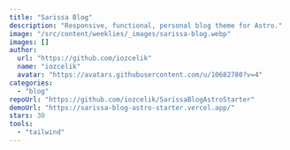 ```yaml
---
title: "Sarissa Blog"
description: "Responsive, functional, personal blog theme for Astro."
image: "/src/content/weeklies/_images/sarissa-blog.webp"
images: []
author:
  url: "https://github.com/iozcelik"
  name: "iozcelik"
  avatar: "https://avatars.githubusercontent.com/u/10682780?v=4"
categories:
  - "blog"
repoUrl: "https://github.com/iozcelik/SarissaBlogAstroStarter"
demoUrl: "https://sarissa-blog-astro-starter.vercel.app/"
stars: 30
tools:
  - "tailwind"
---
```

